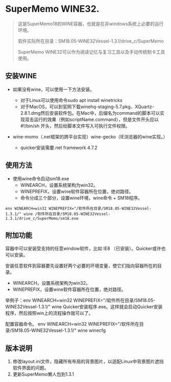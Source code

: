 # SuperMemo WINE32.



> 这是SuperMemo18的WINE容器，也就是在非windows系统上必要的运行环境。
>
> 软件实际所在目录：SM18.05-WINE32Vessel-1.3.1/drive_c/SuperMemo
>
> SuperMemo WINE32可以作为阅读记忆与复习工具以及手动传统制卡工具使用。



## 安装WINE

- 如果没有wine，可以使用一下方法安装。
  - 对于Linux可以使用命令sudo apt install winetricks
  - 对于MacOS，可以到官网下载winehq-staging-5.7.pkg、XQuartz-2.8.1.dmg然后安装软件包。在Mac中，后缀名为command的脚本可以实现双击运行的效果（例如scriptName.command），但是文件开头应以#!/bin/sh 开头，然后给脚本文件写入可执行文件权限。

- wine-momo（.net框架的跨平台实现）wine-gecko（IE浏览器的wine实现。）
  - quicker安装需要.net framework 4.7.2

## 使用方法

- 使用wine命令启动sm18.exe
  - WINEARCH，设置系统架构为win32。
  - WINEPREFIX，设置wine软件容器所在位置，绝对路径。
  - 命令分成三个部分，设置wine环境，wine命令 + SM18程序。


```shell
env WINEARCH=win32 WINEPREFIX="/软件所在目录/SM18.05-WINE32Vessel-1.3.1/" wine /软件所在目录/SM18.05-WINE32Vessel-1.3.1/drive_c/SuperMemo/sm18.exe
```



## 附加功能

容器中可以安装受支持的任意window软件，比如 IE8 （已安装）。Quicker或许也可以安装。



安装任意软件到容器要先设置好两个必要的环境变量，使它们指向容器所在的目录。

- WINEARCH，设置系统架构为win32。
- WINEPREFIX，设置wine软件容器所在位置，绝对路径。

举例子：env WINEARCH=win32 WINEPREFIX="/软件所在目录/SM18.05-WINE32Vessel-1.3.1/" wine Quicker安装程序.exe。这样就会启动Quicker安装程序，然后按照win上的流程操作就可以了。



配置容器命令。
env WINEARCH=win32 WINEPREFIX="/软件所在目录/SM18.05-WINE32Vessel-1.3.1/" wine winecfg





## 版本说明

1. 修改layout.ini文件，隐藏所有布局的背景图片，以适配Linux中背景图片遮挡软件界面的问题。
2. 更新SuperMemo懒人包到1.3.1

